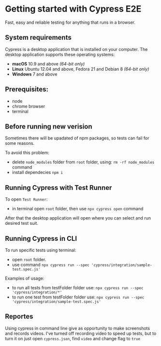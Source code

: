 # Getting started with Cypress E2E
Fast, easy and reliable testing for anything that runs in a browser.

## System requirements
Cypress is a desktop application that is installed on your computer. The desktop application supports these operating systems:

-   **macOS**  10.9 and above  _(64-bit only)_
-   **Linux**  Ubuntu 12.04 and above, Fedora 21 and Debian 8  _(64-bit only)_
-   **Windows**  7 and above

## Prerequisites:

- node
- chrome browser
- terminal

## Before running new verision
Sometimes there will be upadated of npm packages, so tests can fail for some reasons. 

To avoid this problem:
- delete `node_modules` folder from `root` folder, using: `rm -rf node_modules` command
- install dependecies `npm i`

## Running Cypress with Test Runner
 
To open `Test Runner`:
- in terminal open `root` folder, then use `npx cypress open` command

After that the desktop application will open where you can select and run desired test suit. 

## Running Cypress in CLI 

To run specific tests using terminal:
- open `root` folder. 
- use command `npx cypress run --spec 'cypress/integration/sample-test.spec.js'`

Examples of usage: 
- to run all tests from testFolder folder use: `npx cypress run --spec 'cypress/integration/*'`
- to run one test from testFolder folder use: `npx cypress run --spec 'cypress/integration/sample-test.spec.js'`

## Reportes

Using cypress in command line give as opportunity to make screenshots and records videos. I've turned off recording video to speed up tests, but to turn it on just open `cypress.json`, find `video` and change flag to `true`